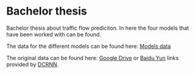 # Bachelor thesis
Bachelor thesis about traffic flow prediciton.
In here the four models that have been worked with can be found. 

The data for the different models can be found here: [Models data](https://drive.google.com/drive/folders/1oM29OZrQfGAk-J2EvEO71PWYB1KT-OPw?usp=sharing)

The original data can be found here:
[Google Drive](https://drive.google.com/open?id=10FOTa6HXPqX8Pf5WRoRwcFnW9BrNZEIX) or [Baidu Yun](https://pan.baidu.com/s/14Yy9isAIZYdU__OYEQGa_g) links provided by [DCRNN](https://github.com/liyaguang/DCRNN).